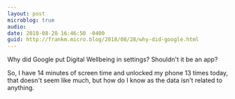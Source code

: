 ```yaml
---
layout: post
microblog: true
audio: 
date: 2018-08-28 16:46:50 -0400
guid: http://frankm.micro.blog/2018/08/28/why-did-google.html
---
```

Why did Google put Digital Wellbeing in settings? Shouldn't it be an app? 

So, I have 14 minutes of screen time and unlocked my phone 13 times today, that doesn't seem like much, but how do I know as the data isn't related to anything. 
